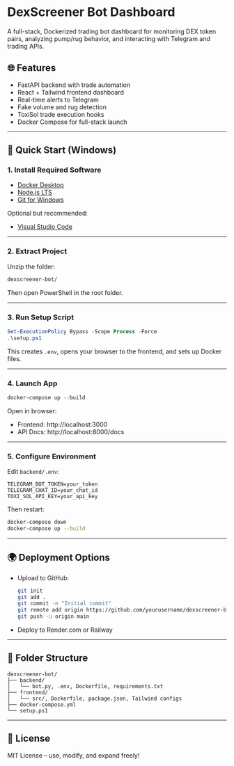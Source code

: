 # DexScreener Bot Dashboard

A full-stack, Dockerized trading bot dashboard for monitoring DEX token pairs, analyzing pump/rug behavior, and interacting with Telegram and trading APIs.

## 🌐 Features

- FastAPI backend with trade automation
- React + Tailwind frontend dashboard
- Real-time alerts to Telegram
- Fake volume and rug detection
- ToxiSol trade execution hooks
- Docker Compose for full-stack launch

---

## 🚀 Quick Start (Windows)

### 1. Install Required Software

- [Docker Desktop](https://www.docker.com/products/docker-desktop)
- [Node.js LTS](https://nodejs.org/)
- [Git for Windows](https://git-scm.com/downloads)

Optional but recommended:
- [Visual Studio Code](https://code.visualstudio.com/)

---

### 2. Extract Project

Unzip the folder:
```bash
dexscreener-bot/
```

Then open PowerShell in the root folder.

---

### 3. Run Setup Script

```powershell
Set-ExecutionPolicy Bypass -Scope Process -Force
.\setup.ps1
```

This creates `.env`, opens your browser to the frontend, and sets up Docker files.

---

### 4. Launch App

```powershell
docker-compose up --build
```

Open in browser:

- Frontend: http://localhost:3000
- API Docs: http://localhost:8000/docs

---

### 5. Configure Environment

Edit `backend/.env`:

```env
TELEGRAM_BOT_TOKEN=your_token
TELEGRAM_CHAT_ID=your_chat_id
TOXI_SOL_API_KEY=your_api_key
```

Then restart:
```bash
docker-compose down
docker-compose up --build
```

---

## 🌍 Deployment Options

- Upload to GitHub:
  ```bash
  git init
  git add .
  git commit -m "Initial commit"
  git remote add origin https://github.com/yourusername/dexscreener-bot.git
  git push -u origin main
  ```

- Deploy to Render.com or Railway

---

## 📁 Folder Structure

```
dexscreener-bot/
├── backend/
│   └── bot.py, .env, Dockerfile, requirements.txt
├── frontend/
│   └── src/, Dockerfile, package.json, Tailwind configs
├── docker-compose.yml
└── setup.ps1
```

---

## 🤝 License

MIT License – use, modify, and expand freely!